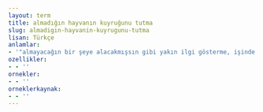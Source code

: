 ```yaml
---
layout: term
title: almadığın hayvanın kuyruğunu tutma
slug: almadigin-hayvanin-kuyrugunu-tutma
lisan: Türkçe
anlamlar:
- '"almayacağın bir şeye alacakmışsın gibi yakın ilgi gösterme, işinde çalıştırmayacağın kimseye çalıştıracakmışsın gibi umut verme" anlamında kullanılan bir söz'
ozellikler:
- - ''
ornekler:
- - ''
orneklerkaynak:
- - ''
---
```

